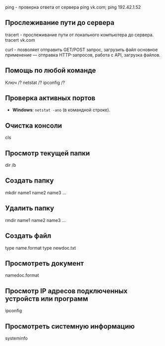 ping - проверка ответа от сервера
ping vk.com; ping 192.42.1.52


## Прослеживание пути до сервера
tracert - прослеживание пути от локального компьютера до сервера.
tracert vk.com

curl - позволяет отправить GET/POST запрос, загрузить файл
основное применение — отправка HTTP-запросов, работа с API, загрузка файлов.

## Помощь по любой команде
Ключ /?
netstat /?
ipconfig /?
## Проверка активных портов
- **Windows**: `netstat -ano` (в командной строке).
## Очистка консоли
cls

## Просмотр текущей папки
dir /b

## Создать папку
mkdir name1 name2 name3 ...

## Удалить папку
rmdir name1 name2 name3 ...

## Создать файл
type name.format
type newdoc.txt

## Просмотреть документ
namedoc.format

## Просмотр IP адресов подключенных устройств или программ
ipconfig

## Просмотреть системную информацию
systeminfo

